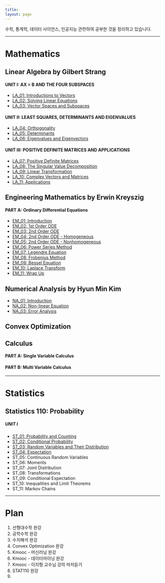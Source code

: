 ```yaml
---
title:
layout: page
---
```


수학, 통계학, 데이터 사이언스, 인공지능 관련하여 공부한 것을 정리하고 있습니다.

---

# Mathematics

## Linear Algebra by Gilbert Strang

#### UNIT I: AX = B AND THE FOUR SUBSPACES

- [LA_01: Introductions to Vectors](https://xero0001.github.io/mathematics/2019/04/27/LA_01/)
- [LA_02: Solving Linear Equations](https://xero0001.github.io/mathematics/2019/04/27/LA_02/)
- [LA_03: Vector Spaces and Subspaces](https://xero0001.github.io/mathematics/2019/04/28/LA_03/)

#### UNIT II: LEAST SQUARES, DETERMINANTS AND EIGENVALUES

- [LA_04: Orthogonality](https://xero0001.github.io/mathematics/2019/05/01/LA_04/)
- [LA_05: Determinants](https://xero0001.github.io/mathematics/2019/05/03/LA_05/)
- [LA_06: Eigenvalues and Eigenvectors](https://xero0001.github.io/mathematics/2019/05/04/LA_06/)

#### UNIT III: POSITIVE DEFINITE MATRICES AND APPLICATIONS

- [LA_07: Positive Definite Matrices](https://xero0001.github.io/mathematics/2019/05/05/LA_07/)
- [LA_08: The Singular Value Decomposition](https://xero0001.github.io/mathematics/2019/05/06/LA_08/)
- [LA_09: Linear Transformation](https://xero0001.github.io/mathematics/2019/05/10/LA_09/)
- [LA_10: Complex Vectors and Matrices](https://xero0001.github.io/mathematics/2019/05/20/LA_10/)
- [LA_11: Applications](https://xero0001.github.io/mathematics/2019/05/22/LA_11/)

## Engineering Mathematics by Erwin Kreyszig

#### PART A: Ordinary Differential Equations

- [EM_01: Introduction](https://xero0001.github.io/mathematics/2019/05/08/EM_01/)
- [EM_02: 1st Order ODE](https://xero0001.github.io/mathematics/2019/05/08/EM_02/)
- [EM_03: 2nd Order ODE](https://xero0001.github.io/mathematics/2019/05/09/EM_03/)
- [EM_04: 2nd Order ODE - Homogeneous](https://xero0001.github.io/mathematics/2019/05/13/EM_04/)
- [EM_05: 2nd Order ODE - Nonhomogeneous](https://xero0001.github.io/mathematics/2019/05/17/EM_05/)
- [EM_06: Power Series Method](https://xero0001.github.io/mathematics/2019/05/17/EM_06/)
- [EM_07: Legendre Equation](https://xero0001.github.io/mathematics/2019/05/18/EM_07/)
- [EM_08: Frobenius Method](https://xero0001.github.io/mathematics/2019/05/18/EM_08/)
- [EM_09: Bessel Equation](https://xero0001.github.io/mathematics/2019/05/19/EM_09/)
- [EM_10: Laplace Transform](https://xero0001.github.io/mathematics/2019/05/20/EM_10/)
- [EM_11: Wrap Up](https://xero0001.github.io/mathematics/2019/05/20/EM_11/)

## Numerical Analysis by Hyun Min Kim

- [NA_01: Introduction](https://xero0001.github.io/mathematics/2019/05/07/NA_01/)
- [NA_02: Non-linear Equation](https://xero0001.github.io/mathematics/2019/05/07/NA_02/)
- [NA_03: Error Analysis](https://xero0001.github.io/mathematics/2019/05/08/NA_03/)

## Convex Optimization

## Calculus

#### PART A: Single Variable Calculus

#### PART B: Multi Variable Calculus

---

# Statistics

## Statistics 110: Probability

##### UNIT I

- [ST_01: Probability and Counting](https://xero0001.github.io/statistics/2019/04/24/ST_01/)
- [ST_02: Conditional Probability](https://xero0001.github.io/statistics/2019/05/08/ST_02/)
- [ST_03: Random Variables and Their Distribution](https://xero0001.github.io/statistics/2019/05/08/ST_03/)
- [ST_04: Expectation](https://xero0001.github.io/statistics/2019/05/09/ST_04/)
- ST_05: Continuous Random Variables
- ST_06: Moments
- ST_07: Joint Distribution
- ST_08: Transformations
- ST_09: Conditional Expectation
- ST_10: Inequalities and Limit Theorems
- ST_11: Markov Chains

---

# Plan

1. 선형대수학 완강
2. 공학수학 완강
3. 수치해석 완강
4. Convex Optimization 완강
5. Kmooc - 머신러닝 완강
6. Kmooc - 데이터마이닝 완강
7. Kmooc - 이지형 교수님 강의 마저듣기
8. STAT110 완강
9.
